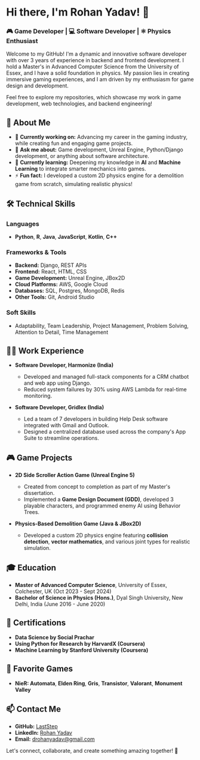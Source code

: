 # Hi there, I'm Rohan Yadav! 👋

### 🎮 Game Developer | 💻 Software Developer | ⚛️ Physics Enthusiast

Welcome to my GitHub! I'm a dynamic and innovative software developer with over 3 years of experience in backend and frontend development. I hold a Master's in Advanced Computer Science from the University of Essex, and I have a solid foundation in physics. My passion lies in creating immersive gaming experiences, and I am driven by my enthusiasm for game design and development.

Feel free to explore my repositories, which showcase my work in game development, web technologies, and backend engineering!

## 🌟 About Me

- 🔭 **Currently working on:** Advancing my career in the gaming industry, while creating fun and engaging game projects.
- 💬 **Ask me about:** Game development, Unreal Engine, Python/Django development, or anything about software architecture.
- 🌱 **Currently learning:** Deepening my knowledge in **AI** and **Machine Learning** to integrate smarter mechanics into games.
- ⚡ **Fun fact:** I developed a custom 2D physics engine for a demolition game from scratch, simulating realistic physics!

## 🛠️ Technical Skills

### Languages
- **Python**, **R**, **Java**, **JavaScript**, **Kotlin**, **C++**

### Frameworks & Tools
- **Backend:** Django, REST APIs
- **Frontend:** React, HTML, CSS
- **Game Development:** Unreal Engine, JBox2D
- **Cloud Platforms:** AWS, Google Cloud
- **Databases:** SQL, Postgres, MongoDB, Redis
- **Other Tools:** Git, Android Studio

### Soft Skills
- Adaptability, Team Leadership, Project Management, Problem Solving, Attention to Detail, Time Management

## 👨‍💻 Work Experience

- **Software Developer, Harmonize (India)**
  - Developed and managed full-stack components for a CRM chatbot and web app using Django.
  - Reduced system failures by 30% using AWS Lambda for real-time monitoring.

- **Software Developer, Gridlex (India)**
  - Led a team of 7 developers in building Help Desk software integrated with Gmail and Outlook.
  - Designed a centralized database used across the company's App Suite to streamline operations.

## 🎮 Game Projects

- **2D Side Scroller Action Game (Unreal Engine 5)**
  - Created from concept to completion as part of my Master's dissertation.
  - Implemented a **Game Design Document (GDD)**, developed 3 playable characters, and programmed enemy AI using Behavior Trees.

- **Physics-Based Demolition Game (Java & JBox2D)**
  - Developed a custom 2D physics engine featuring **collision detection**, **vector mathematics**, and various joint types for realistic simulation.

## 🎓 Education

- **Master of Advanced Computer Science**, University of Essex, Colchester, UK (Oct 2023 - Sept 2024)
- **Bachelor of Science in Physics (Hons.)**, Dyal Singh University, New Delhi, India (June 2016 - June 2020)

## 📜 Certifications

- **Data Science by Social Prachar**
- **Using Python for Research by HarvardX (Coursera)**
- **Machine Learning by Stanford University (Coursera)**

## 🎲 Favorite Games
- **NieR: Automata**, **Elden Ring**, **Gris**, **Transistor**, **Valorant**, **Monument Valley**

## 📫 Contact Me

- **GitHub:** [LastStep](https://github.com/LastStep)
- **LinkedIn:** [Rohan Yadav](https://www.linkedin.com/in/yadav-rohan/)
- **Email:** [drohanyadav@gmail.com](mailto:drohanyadav@gmail.com)

Let's connect, collaborate, and create something amazing together! 🚀
